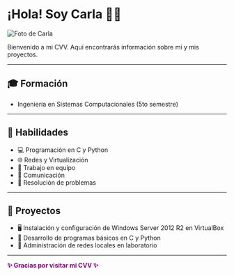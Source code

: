 # ¡Hola! Soy Carla 👩‍💻  

![Foto de Carla](mi-foto.jpg)  

Bienvenido a mi CVV. Aquí encontrarás información sobre mí y mis proyectos.  

---

## 🎓 Formación  
- Ingeniería en Sistemas Computacionales (5to semestre)  

---

## 🚀 Habilidades  
- 💻 Programación en C y Python  
- 🌐 Redes y Virtualización  
- 🤝 Trabajo en equipo  
- 🎤 Comunicación  
- 🔧 Resolución de problemas  

---

## 📂 Proyectos  
- 🖥️ Instalación y configuración de Windows Server 2012 R2 en VirtualBox  
- 📌 Desarrollo de programas básicos en C y Python  
- 📶 Administración de redes locales en laboratorio  

---

<span style="color:purple; font-weight:bold">✨ Gracias por visitar mi CVV ✨</span>
